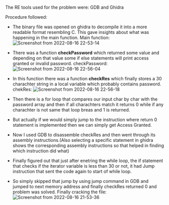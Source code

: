 The RE tools used for the problem were: GDB and Ghidra

Procedure followed:
- The binary file was opened on ghidra to decompile it into a more readable format resembling C.  This gave insights about what was happening in the main function.
Main function:
![Screenshot from 2022-08-16 22-53-14](https://user-images.githubusercontent.com/97296908/184951668-48b495ac-0f25-436d-b2fb-ff8838e57f5f.png)

- There was a function **checkPassword** which returned some value and depending on that value some if else statements will print access granted or invalid password.
checkPassword:
![Screenshot from 2022-08-16 22-56-04](https://user-images.githubusercontent.com/97296908/184951954-24a0f469-adfd-4335-acb9-0bc97fa56f03.png)

- In this function there was a function **checkRes** which finally stores a 30 charachter string in a local variable which probably contains password.
chekRes:
![Screenshot from 2022-08-16 22-56-18](https://user-images.githubusercontent.com/97296908/184952008-5a27766a-bca9-49c3-9158-d8ee2370553b.png)

- Then there is a for loop that compares our input char by char with the password array and then if all charachters match it returns 0 while if any charachter is not same that loop breas and 1 is returned.
- But actually if we would simply jump to the instruction where return 0 statement is implemented then we can simply get Access Granted.
- Now I used GDB to disassemble checkRes and then went through its assembly instructions.(Also selecting a specific statement in ghidra shows the corresponding assembly instructions so that helped in finding which instruction did what)
- Finally figured out that just after enetring the while loop, the if statement that checks if the iterator variable is less than 30 or not, it had Jump instruction that sent the code again to start of while loop.
- So simply skipped that jump by using jump command in GDB and jumped to next memory address and finally checkRes returned 0 and problem was solved.
Finally cracking the file:
![Screenshot from 2022-08-16 21-53-36](https://user-images.githubusercontent.com/97296908/184952197-723cfaf5-abe2-456f-9225-51180725c9ce.png)
